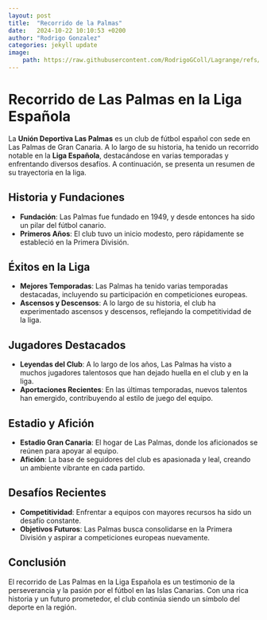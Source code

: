 ```yaml
---
layout: post
title:  "Recorrido de la Palmas"
date:   2024-10-22 10:10:53 +0200
author: "Rodrigo Gonzalez"
categories: jekyll update
image:
    path: https://raw.githubusercontent.com/RodrigoGColl/Lagrange/refs/heads/gh-pages/assets/img/mbappe-a-las-palmas-chicos-v0-0mqxq6eo3dzb1%20-%20copia.jpg
---
```

# Recorrido de Las Palmas en la Liga Española

La **Unión Deportiva Las Palmas** es un club de fútbol español con sede en Las Palmas de Gran Canaria. A lo largo de su historia, ha tenido un recorrido notable en la **Liga Española**, destacándose en varias temporadas y enfrentando diversos desafíos. A continuación, se presenta un resumen de su trayectoria en la liga.

## Historia y Fundaciones

- **Fundación**: Las Palmas fue fundado en 1949, y desde entonces ha sido un pilar del fútbol canario.
- **Primeros Años**: El club tuvo un inicio modesto, pero rápidamente se estableció en la Primera División.

## Éxitos en la Liga

- **Mejores Temporadas**: Las Palmas ha tenido varias temporadas destacadas, incluyendo su participación en competiciones europeas.
- **Ascensos y Descensos**: A lo largo de su historia, el club ha experimentado ascensos y descensos, reflejando la competitividad de la liga.

## Jugadores Destacados

- **Leyendas del Club**: A lo largo de los años, Las Palmas ha visto a muchos jugadores talentosos que han dejado huella en el club y en la liga.
- **Aportaciones Recientes**: En las últimas temporadas, nuevos talentos han emergido, contribuyendo al estilo de juego del equipo.

## Estadio y Afición

- **Estadio Gran Canaria**: El hogar de Las Palmas, donde los aficionados se reúnen para apoyar al equipo.
- **Afición**: La base de seguidores del club es apasionada y leal, creando un ambiente vibrante en cada partido.

## Desafíos Recientes

- **Competitividad**: Enfrentar a equipos con mayores recursos ha sido un desafío constante.
- **Objetivos Futuros**: Las Palmas busca consolidarse en la Primera División y aspirar a competiciones europeas nuevamente.

## Conclusión

El recorrido de Las Palmas en la Liga Española es un testimonio de la perseverancia y la pasión por el fútbol en las Islas Canarias. Con una rica historia y un futuro prometedor, el club continúa siendo un símbolo del deporte en la región.